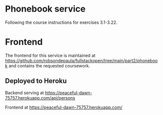 # Phonebook service

Following the course instructions for exercises 3.1-3.22.

# Frontend

The frontend for this service is maintained at https://github.com/robsondepaula/fullstackopen/tree/main/part2/phonebook and contains the requested coursework.

## Deployed to Heroku

Backend serving at https://peaceful-dawn-75757.herokuapp.com/api/persons

Frontend at https://peaceful-dawn-75757.herokuapp.com/
